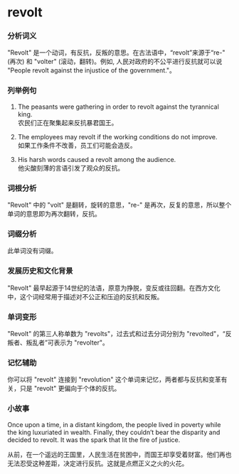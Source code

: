 # revolt

### 分析词义

  

"Revolt" 是一个动词，有反抗，反叛的意思。在古法语中，“revolt”来源于“re-" (再次) 和 "volter" (滚动，翻转)。例如, 人民对政府的不公平进行反抗就可以说 "People revolt against the injustice of the government."。

  

### 列举例句

  

1.  The peasants were gathering in order to revolt against the tyrannical king.  
    农民们正在聚集起来反抗暴君国王。
    
      
    
2.  The employees may revolt if the working conditions do not improve.  
    如果工作条件不改善，员工们可能会造反。
    
      
    
3.  His harsh words caused a revolt among the audience.  
    他尖酸刻薄的言语引发了观众的反抗。
    
      
    

  

### 词根分析

  

"Revolt" 中的 "volt" 是翻转，旋转的意思，"re-" 是再次，反复的意思，所以整个单词的意思即为再次翻转，反抗。

  

### 词缀分析

  

此单词没有词缀。

  

### 发展历史和文化背景

  

"Revolt" 最早起源于14世纪的法语，原意为挣脱，变反或往回翻。在西方文化中，这个词经常用于描述对不公正和压迫的反抗和反叛。

  

### 单词变形

  

"Revolt" 的第三人称单数为 "revolts"，过去式和过去分词分别为 "revolted"，“反叛者、叛乱者”可表示为 "revolter"。

  

### 记忆辅助

  

你可以将 "revolt" 连接到 "revolution" 这个单词来记忆，两者都与反抗和变革有关，只是 "revolt" 更偏向于个体的反抗。

  

### 小故事

  

Once upon a time, in a distant kingdom, the people lived in poverty while the king luxuriated in wealth. Finally, they couldn’t bear the disparity and decided to revolt. It was the spark that lit the fire of justice.

  

从前，在一个遥远的王国里，人民生活在贫困中，而国王却享受着财富。他们再也无法忍受这种差距，决定进行反抗。这就是点燃正义之火的火花。

